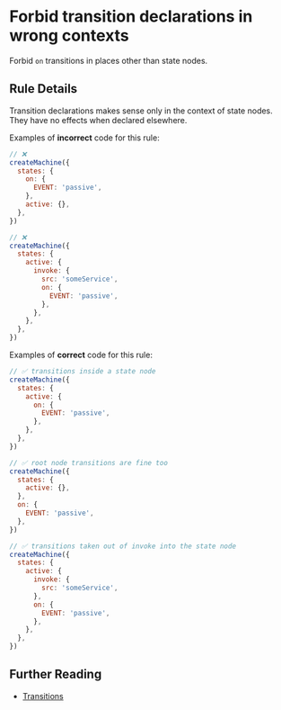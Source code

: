 # Forbid transition declarations in wrong contexts

Forbid `on` transitions in places other than state nodes.

## Rule Details

Transition declarations makes sense only in the context of state nodes. They have no effects when declared elsewhere.

Examples of **incorrect** code for this rule:

```javascript
// ❌
createMachine({
  states: {
    on: {
      EVENT: 'passive',
    },
    active: {},
  },
})

// ❌
createMachine({
  states: {
    active: {
      invoke: {
        src: 'someService',
        on: {
          EVENT: 'passive',
        },
      },
    },
  },
})
```

Examples of **correct** code for this rule:

```javascript
// ✅ transitions inside a state node
createMachine({
  states: {
    active: {
      on: {
        EVENT: 'passive',
      },
    },
  },
})

// ✅ root node transitions are fine too
createMachine({
  states: {
    active: {},
  },
  on: {
    EVENT: 'passive',
  },
})

// ✅ transitions taken out of invoke into the state node
createMachine({
  states: {
    active: {
      invoke: {
        src: 'someService',
      },
      on: {
        EVENT: 'passive',
      },
    },
  },
})
```

## Further Reading

- [Transitions](https://xstate.js.org/docs/guides/transitions.html)
